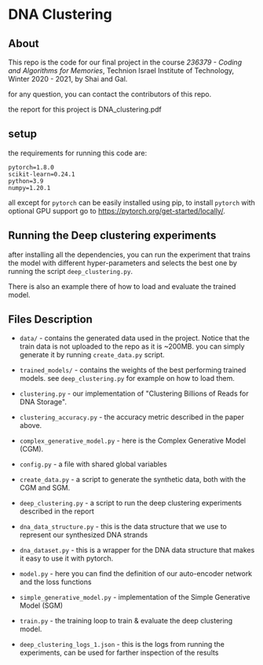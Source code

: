 # DNA Clustering

## About
This repo is the code for our final project in the course *236379 - Coding and Algorithms for Memories*,
Technion Israel Institute of Technology, Winter 2020 - 2021, by Shai and Gal.

for any question, you can contact the contributors of this repo.

the report for this project is DNA_clustering.pdf


## setup
the requirements for running this code are: 

```
pytorch=1.8.0
scikit-learn=0.24.1
python=3.9
numpy=1.20.1
```

all except for `pytorch` can be easily installed using pip, to install `pytorch` with 
optional GPU support go to https://pytorch.org/get-started/locally/.

## Running the Deep clustering experiments
after installing all the dependencies, you can run the experiment that trains the model 
with different hyper-parameters and selects the best one by running the script 
`deep_clustering.py`.

There is also an example there of how to load and evaluate the trained model. 

## Files Description

* `data/` - contains the generated data used in the project. Notice that the train data is not 
  uploaded to the repo as it is ~200MB. you can simply generate it by running `create_data.py` script.
  
* `trained_models/` - contains the weights of the best performing trained models. see `deep_clustering.py` 
  for example on how to load them.
* `clustering.py` - our implementation of "Clustering Billions of Reads for DNA Storage".
* `clustering_accuracy.py` - the accuracy metric described in the paper above.
* `complex_generative_model.py` - here is the Complex Generative Model (CGM). 
* `config.py` - a file with shared global variables
* `create_data.py` - a script to generate the synthetic data, both with the CGM and SGM.
* `deep_clustering.py` - a script to run the deep clustering experiments described in the 
report
  
* `dna_data_structure.py` - this is the data structure that we use to represent our synthesized 
DNA strands
* `dna_dataset.py` - this is a wrapper for the DNA data structure that makes it easy to use it 
with pytorch.
  
* `model.py` - here you can find the definition of our auto-encoder network and the loss functions
* `simple_generative_model.py` - implementation of the Simple Generative Model (SGM)
* `train.py` - the training loop to train & evaluate the deep clustering model.
* `deep_clustering_logs_1.json` - this is the logs from running the experiments, can be used for farther inspection 
of the results
  
  
